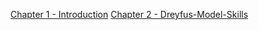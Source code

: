 [Chapter 1 - Introduction](01-Introduction.md)
[Chapter 2 - Dreyfus-Model-Skills](02-Dreyfus-Model-Skills.md)

